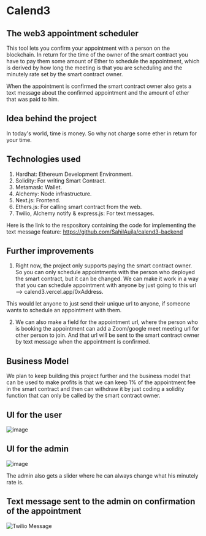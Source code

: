 # Calend3
## The web3 appointment scheduler

This tool lets you confirm your appointment with a person on the blockchain. In return for the time of the owner of the smart contract you have to pay them some amount of Ether to schedule the appointment, which is derived by how long the meeting is that you are scheduling and the minutely rate set by the smart contract owner.

When the appointment is confirmed the smart contract owner also gets a text message about the confirmed appointment and the amount of ether that was paid to him.

## Idea behind the project

In today's world, time is money. So why not charge some ether in return for your time.

## Technologies used

1. Hardhat: Ethereum Development Environment.
2. Solidity: For writing Smart Contract.
3. Metamask: Wallet.
4. Alchemy: Node infrastructure.
5. Next.js: Frontend.
6. Ethers.js: For calling smart contract from the web.
7. Twilio, Alchemy notify & express.js: For text messages.

Here is the link to the respository containing the code for implementing the text message feature: https://github.com/SahilAujla/calend3-backend

## Further improvements

1. Right now, the project only supports paying the smart contract owner. So you can only schedule appointments with the person who deployed the smart contract, but it can be changed. We can make it work in a way that you can schedule appointment with anyone by just going to this url --> calend3.vercel.app/0xAddress.

This would let anyone to just send their unique url to anyone, if someone wants to schedule an appointment with them. 

2. We can also make a field for the appointment url, where the person who is booking the appointment can add a Zoom/google meet meeting url for other person to join. And that url will be sent to the smart contract owner by text message when the appointment is confirmed. 

## Business Model

We plan to keep building this project further and the business model that can be used to make profits is that we can keep 1% of the appointment fee in the smart contract and then can withdraw it by just coding a solidity function that can only be called by the smart contract owner.

## UI for the user
![image](https://user-images.githubusercontent.com/83442423/156863043-b02106c8-55ec-4309-9ae5-d2bc77401daa.png)

## UI for the admin
![image](https://user-images.githubusercontent.com/83442423/156905738-28ef1de8-b04f-4849-88b0-096c82af615b.png)

The admin also gets a slider where he can always change what his minutely rate is.

## Text message sent to the admin on confirmation of the appointment
![Twilio Message](https://user-images.githubusercontent.com/83442423/156905955-005fc3bc-7cec-44f6-916c-097cd4758e60.jpg)



